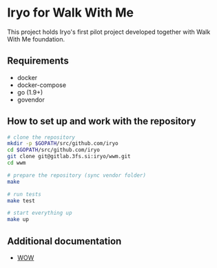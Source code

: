 Iryo for Walk With Me
=====================

This project holds Iryo's first pilot project developed together with Walk With
Me foundation.

## Requirements

* docker
* docker-compose
* go (1.9+)
* govendor

## How to set up and work with the repository

```bash
# clone the repository
mkdir -p $GOPATH/src/github.com/iryo
cd $GOPATH/src/github.com/iryo
git clone git@gitlab.3fs.si:iryo/wwm.git
cd wwm

# prepare the repository (sync vendor folder)
make

# run tests
make test

# start everything up
make up
```

## Additional documentation

 * [WOW](docs/wow.md)
